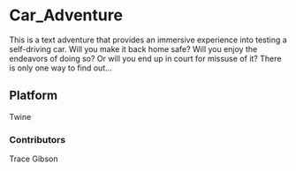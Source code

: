 # Car_Adventure
This is a text adventure that provides an immersive experience into testing a self-driving car. Will you make it back home safe? Will you enjoy the endeavors of doing so? Or will you end up in court for missuse of it? There is only one way to find out...

## Platform
Twine

### Contributors
Trace Gibson
